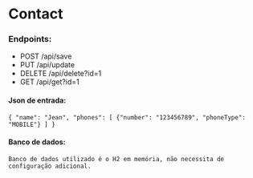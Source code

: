 # Contact

### Endpoints:
- POST      /api/save
- PUT       /api/update
- DELETE    /api/delete?id=1
- GET       /api/get?id=1

#### Json de entrada:
`{
 	"name": "Jean",
 	"phones": [
 	    {"number": "123456789", "phoneType": "MOBILE"}
 	]
 }`
 
 #### Banco de dados:
    Banco de dados utilizado é o H2 em memória, não necessita de configuração adicional.
    
    